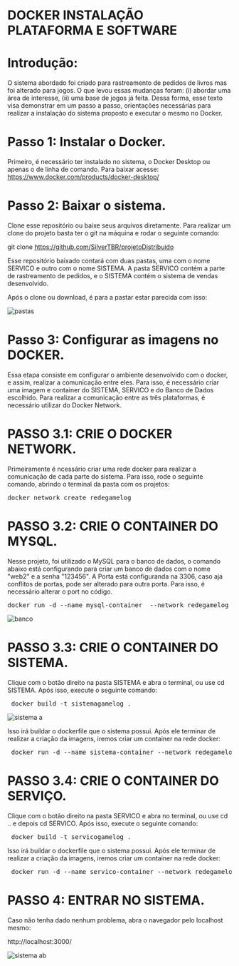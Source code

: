 # DOCKER INSTALAÇÃO PLATAFORMA E SOFTWARE

# Introdução:
O sistema abordado foi criado para rastreamento de pedidos de livros mas foi alterado para jogos. O que levou essas mudanças foram: (i) abordar uma área de interesse, (ii) uma base de jogos já feita. Dessa forma, esse texto visa demonstrar em um passo a passo, orientações necessárias para realizar a instalação do sistema proposto e executar o mesmo no Docker.

# Passo 1: Instalar o Docker.

Primeiro, é necessário ter instalado no sistema, o Docker Desktop ou apenas o de linha de comando. Para baixar acesse: https://www.docker.com/products/docker-desktop/

# Passo 2: Baixar o sistema.

Clone esse repositório ou baixe seus arquivos diretamente. Para realizar um clone do projeto basta ter o git na máquina e rodar o seguinte comando:

git clone https://github.com/SilverTBR/projetoDistribuido

Esse repositório baixado contará com duas pastas, uma com o nome SERVICO e outro com o nome SISTEMA. A pasta SERVICO contém a parte de rastreamento de pedidos, e o SISTEMA contém o sistema de vendas desenvolvido.

Após o clone ou download, é para a pastar estar parecida com isso:

![pastas](https://github.com/SilverTBR/projetoDistribuido/assets/111712600/6cfe56f9-8134-43ef-b482-cc83eedde16d)

# Passo 3: Configurar as imagens no DOCKER.

Essa etapa consiste em configurar o ambiente desenvolvido com o docker, e assim, realizar a comunicação entre eles. Para isso, é necessário criar uma imagem e container do SISTEMA, SERVICO e do Banco de Dados escolhido. Para realizar a comunicação entre as três plataformas, é necessário utilizar do Docker Network.

# PASSO 3.1: CRIE O DOCKER NETWORK.

Primeiramente é ncessário criar uma rede docker para realizar a comunicação de cada parte do sistema. Para isso, rode o seguinte comando, abrindo o terminal da pasta com os projetos:

<pre>
docker network create redegamelog
</pre>


# PASSO 3.2: CRIE O CONTAINER DO MYSQL.
Nesse projeto, foi utilizado o MySQL para o banco de dados, o comando abaixo está configurando para criar um banco de dados com o nome "web2" e a senha "123456". A Porta está configuranda na 3306, caso aja conflitos de portas, pode ser alterado para outra porta. Para isso, é necessário alterar o port no código.

<pre>
docker run -d --name mysql-container  --network redegamelog -e  MYSQL_DATABASE=web2 -e MYSQL_ROOT_PASSWORD=123456 -p 3307:3307 mysql:latest
</pre>

![banco](https://github.com/SilverTBR/projetoDistribuido/assets/111712600/97d8bb04-4e00-4f83-8232-5256d71cb82f)

# PASSO 3.3: CRIE O CONTAINER DO SISTEMA.

Clique com o botão direito na pasta SISTEMA e abra o terminal, ou use cd SISTEMA. Após isso, execute o seguinte comando:

<pre>
 docker build -t sistemagamelog .
</pre>

![sistema a](https://github.com/SilverTBR/projetoDistribuido/assets/111712600/7174157e-96eb-49ed-a136-e11ce9fe9f47)

Isso irá buildar o dockerfile que o sistema possui. Após ele terminar de realizar a criação da imagens, iremos criar um container na rede docker:

<pre>
 docker run -d --name sistema-container --network redegamelog -p 3000:3000 sistemagamelog
</pre>

# PASSO 3.4: CRIE O CONTAINER DO SERVIÇO.

Clique com o botão direito na pasta SERVICO e abra no terminal, ou use cd .. e depois cd SERVICO. Após isso, execute o seguinte comando:

<pre>
 docker build -t servicogamelog .
</pre>

Isso irá buildar o dockerfile que o sistema possui. Após ele terminar de realizar a criação da imagens, iremos criar um container na rede docker:

<pre>
 docker run -d --name servico-container --network redegamelog -p 8080:8080 servicogamelog
</pre>

# PASSO 4: ENTRAR NO SISTEMA.

Caso não tenha dado nenhum problema, abra o navegador pelo localhost mesmo:

http://localhost:3000/

![sistema ab](https://github.com/SilverTBR/projetoDistribuido/assets/111712600/fa74f489-a487-41c5-a5e9-f3d4ba12ab70)











